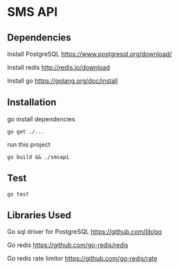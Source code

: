 # SMS API

## Dependencies
Install PostgreSQL
https://www.postgresql.org/download/

Install redis
http://redis.io/download

Install go
https://golang.org/doc/install



## Installation

go install dependencies

```
go get ./...
```
run this project

```
go build && ./smsapi

```

## Test

```
go test
```



## Libraries Used

Go sql driver for PostgreSQL
https://github.com/lib/pq


Go redis
https://github.com/go-redis/redis

Go redis rate limitor
https://github.com/go-redis/rate





